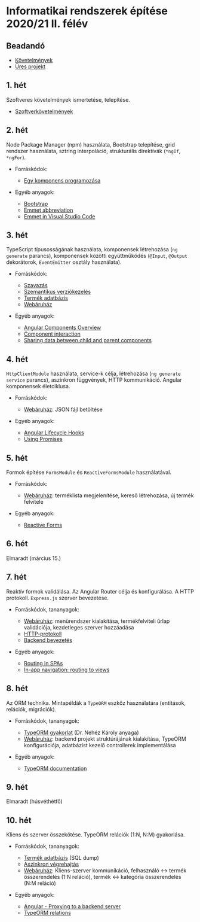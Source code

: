 # Informatikai rendszerek építése 2020/21 II. félév

## Beadandó
- [Követelmények](https://github.com/aron123/infosystems-20-21-II/tree/week08/midterm-assignment)
- [Üres projekt](https://github.com/aron123/infosystems-20-21-II/tree/week10/starter-project)

## 1. hét
Szoftveres követelmények ismertetése, telepítése.

- [Szoftverkövetelmények](https://github.com/aron123/infosystems-20-21-II/tree/week01/requirements)

## 2. hét
Node Package Manager (npm) használata, Bootstrap telepítése, grid rendszer használata, sztring interpoláció, strukturális direktívák (`*ngIf`, `*ngFor`).

- Forráskódok:
  - [Egy komponens programozása](https://github.com/aron123/infosystems-20-21-II/tree/week02/intro) 

- Egyéb anyagok:
  - [Bootstrap](https://getbootstrap.com/docs/4.6/getting-started/introduction/)
  - [Emmet abbreviation](https://docs.emmet.io/abbreviations/syntax/)
  - [Emmet in Visual Studio Code](https://code.visualstudio.com/docs/editor/emmet)

## 3. hét
TypeScript típusosságának használata, komponensek létrehozása (`ng generate` parancs), komponensek közötti együttműködés (`@Input`, `@Output` dekorátorok, `EventEmitter` osztály használata).

- Forráskódok:
  - [Szavazás](https://github.com/aron123/infosystems-20-21-II/tree/week03/votes)
  - [Szemantikus verziókezelés](https://github.com/aron123/infosystems-20-21-II/tree/week03/semantic-versioning)
  - [Termék adatbázis](https://github.com/aron123/infosystems-20-21-II/tree/week03/products-json)
  - [Webáruház](https://github.com/aron123/infosystems-20-21-II/tree/week03/webshop)

- Egyéb anyagok:
  - [Angular Components Overview](https://angular.io/guide/component-overview)
  - [Component interaction](https://angular.io/guide/component-interaction)
  - [Sharing data between child and parent components](https://angular.io/guide/inputs-outputs)

## 4. hét
`HttpClientModule` használata, service-k célja, létrehozása (`ng generate service` parancs), aszinkron függvények, HTTP kommunikáció. Angular komponensek életciklusa.

- Forráskódok:
  - [Webáruház](https://github.com/aron123/infosystems-20-21-II/tree/week03/webshop): JSON fájl betöltése

- Egyéb anyagok:
  - [Angular Lifecycle Hooks](https://codecraft.tv/courses/angular/components/lifecycle-hooks/)
  - [Using Promises](https://developer.mozilla.org/en-US/docs/Web/JavaScript/Guide/Using_promises)

## 5. hét
Formok építése `FormsModule` és `ReactiveFormsModule` használatával.

- Forráskódok:
  - [Webáruház](https://github.com/aron123/infosystems-20-21-II/tree/week03/webshop): terméklista megjelenítése, kereső létrehozása, új termék felvitele

- Egyéb anyagok:
  - [Reactive Forms](https://angular.io/guide/reactive-forms)

## 6. hét
Elmaradt (március 15.)

## 7. hét
Reaktív formok validálása. Az Angular Router célja és konfigurálása. A HTTP protokoll. `Express.js` szerver bevezetése.

- Forráskódok, tananyagok:
  - [Webáruház](https://github.com/aron123/infosystems-20-21-II/tree/week03/webshop): menürendszer kialakítása, termékfelviteli űrlap validációja, kezdetleges szerver hozzáadása
  - [HTTP-protokoll](https://github.com/aron123/infosystems-20-21-II/tree/week07/http)
  - [Backend bevezetés](https://github.com/aron123/infosystems-20-21-II/tree/week07/backend-basics)

- Egyéb anyagok:
  - [Routing in SPAs](https://dev.to/marcomonsanto/routing-in-spas-173i)
  - [In-app navigation: routing to views](https://angular.io/guide/router)

## 8. hét
Az ORM technika. Mintapéldák a `TypeORM` eszköz használatára (entitások, relációk, migrációk).

- Forráskódok, tananyagok:
  - [TypeORM gyakorlat](http://ait2.iit.uni-miskolc.hu/oktatas/doku.php?id=tanszek:oktatas:informatikai_rendszerek_epitese:type_orm) (Dr. Nehéz Károly anyaga)
  - [Webáruház](https://github.com/aron123/infosystems-20-21-II/tree/week03/webshop): backend projekt struktúrájának kialakítása, TypeORM konfigurációja, adatbázist kezelő controllerek implementálása

- Egyéb anyagok:
  - [TypeORM documentation](https://typeorm.io/)

## 9. hét
Elmaradt (húsvéthétfő)

## 10. hét
Kliens és szerver összekötése. TypeORM relációk (1:N, N:M) gyakorlása.

- Forráskódok, tananyagok:
  - [Termék adatbázis](https://github.com/aron123/infosystems-20-21-II/tree/week03/products-json) (SQL dump)
  - [Aszinkron végrehajtás](https://github.com/aron123/infosystems-20-21-II/tree/week10/promises)
  - [Webáruház](https://github.com/aron123/infosystems-20-21-II/tree/week03/webshop): Kliens-szerver kommunikáció, felhasználó <-> termék összerendelés (1:N reláció), termék <-> kategória összerendelés (N:M reláció)

- Egyéb anyagok:
  - [Angular - Proxying to a backend server](https://angular.io/guide/build#proxying-to-a-backend-server)
  - [TypeORM relations](https://typeorm.io/#/relations)
